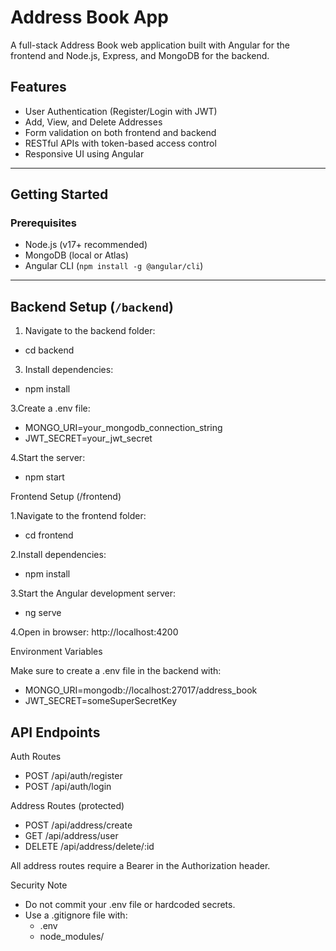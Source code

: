 #  Address Book App

A full-stack Address Book web application built with Angular for the frontend and Node.js, Express, and MongoDB for the backend.

##  Features

-  User Authentication (Register/Login with JWT)
-  Add, View, and Delete Addresses
-  Form validation on both frontend and backend
-  RESTful APIs with token-based access control
-  Responsive UI using Angular

  
---

##  Getting Started

###  Prerequisites

- Node.js (v17+ recommended)
- MongoDB (local or Atlas)
- Angular CLI (`npm install -g @angular/cli`)

---

##  Backend Setup (`/backend`)

1. Navigate to the backend folder:
   
  -  cd backend

3. Install dependencies:

 -  npm install

3.Create a .env file:

 -  MONGO_URI=your_mongodb_connection_string
 -  JWT_SECRET=your_jwt_secret
  
4.Start the server:

 -  npm start
  
Frontend Setup (/frontend)

1.Navigate to the frontend folder:

 -  cd frontend
  
2.Install dependencies:

 -  npm install
  
3.Start the Angular development server:

 -  ng serve
  
4.Open in browser: http://localhost:4200

Environment Variables

  Make sure to create a .env file in the backend with:
  - MONGO_URI=mongodb://localhost:27017/address_book
  - JWT_SECRET=someSuperSecretKey
  
  ## API Endpoints

Auth Routes
  - POST /api/auth/register
  - POST /api/auth/login

Address Routes (protected)
  - POST /api/address/create
  - GET /api/address/user
  - DELETE /api/address/delete/:id

All address routes require a Bearer <token> in the Authorization header.

Security Note
  - Do not commit your .env file or hardcoded secrets.
  - Use a .gitignore file with:
      - .env
      - node_modules/
  




